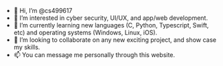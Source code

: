 - 👋 Hi, I’m @cs499617
- 👀 I’m interested in cyber security, UI/UX, and app/web development.
- 🌱 I’m currently learning new languages (C, Python, Typescript, Swift, etc) and operating systems (Windows, Linux, iOS).
- 💞️ I’m looking to collaborate on any new exciting project, and show case my skills.
- 📫 You can message me personally through this website.

<!---
cs499617/cs499617 is a ✨ special ✨ repository because its `README.md` (this file) appears on your GitHub profile.
You can click the Preview link to take a look at your changes.
--->

